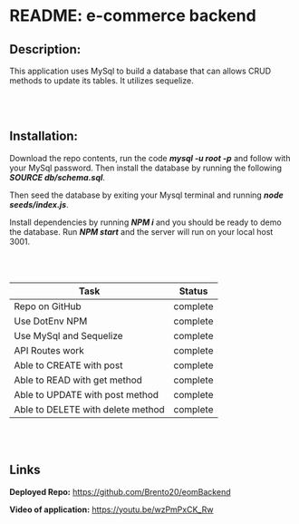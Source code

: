 # README: e-commerce backend

## Description:
This application uses MySql to build a database that can allows CRUD methods to update its tables. It utilizes sequelize.

<br>
<br>

## Installation:
Download the repo contents, run the code ***mysql -u root -p*** and follow with your MySql password. 
Then install the database by running the following ***SOURCE db/schema.sql***.

Then seed the database by exiting your Mysql terminal and running ***node seeds/index.js***.

Install dependencies by running ***NPM i*** and you should be ready to demo the database. Run ***NPM start*** and the server will run on your local host 3001.

<br>
<br>

|Task| Status |
|--|--|
|Repo on GitHub | complete |
|Use DotEnv NPM | complete |
|Use MySql and Sequelize | complete |
|API Routes work | complete |
|Able to CREATE with post | complete |
|Able to READ with get method | complete |
|Able to UPDATE with post method | complete |
|Able to DELETE with delete method | complete |

<br>
<br>

## Links

**Deployed Repo:** https://github.com/Brento20/eomBackend

**Video of application:** https://youtu.be/wzPmPxCK_Rw

